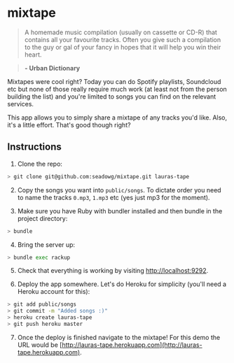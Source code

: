 # mixtape

> A homemade music compilation (usually on cassette or CD-R) that contains all your favourite tracks.
Often you give such a compilation to the guy or gal of your fancy in hopes that it will help you win their heart.

> **\- Urban Dictionary**

Mixtapes were cool right? Today you can do Spotify playlists, Soundcloud etc but none of
those really require much work (at least not from the person building the list) and you're
limited to songs you can find on the relevant services.

This app allows you to simply share a mixtape of any tracks you'd like. Also,
it's a little effort. That's good though right?

## Instructions

1. Clone the repo:
```bash
> git clone git@github.com:seadowg/mixtape.git lauras-tape
```

2. Copy the songs you want into `public/songs`. To dictate order you
need to name the tracks `0.mp3`, `1.mp3` etc (yes just mp3 for the moment).

3. Make sure you have Ruby with bundler installed and then bundle
in the project directory:
```bash
> bundle
```

4. Bring the server up:
```bash
> bundle exec rackup
```

5. Check that everything is working by visiting [http://localhost:9292](http://localhost:9292).

6. Deploy the app somewhere. Let's do Heroku for simplicity (you'll need a Heroku account for this):
```bash
> git add public/songs
> git commit -m "Added songs :)"
> heroku create lauras-tape
> git push heroku master
```
7. Once the deploy is finished navigate to the mixtape! For this demo
the URL would be [http://lauras-tape.herokuapp.com](http://lauras-tape.herokuapp.com).

